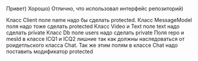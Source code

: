 Привет) Хорошо) Отлично, что использовал интерфейс репозиторий)

Класс Client поле name надо бы сделать protected.
Класс MessageModel поля надо тоже сделать protected
Класс Video и Text поле text надо сделать private
Класс Db поле users надо сделать private
Поля repo и mesId в классе ICQ1 и ICQ2 лишние так как должны наследоваться от роидетльского класса Chat. Так же этим полям в классе Chat надо поставить модификатор protected